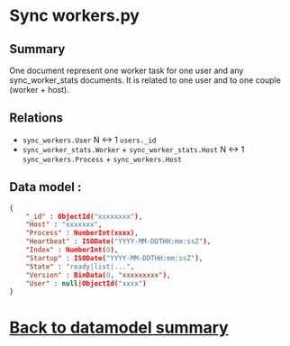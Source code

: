 # Sync workers.py

## Summary
One document represent one worker task for one user and any sync_worker_stats documents.
It is related to one user and to one couple (worker + host).

## Relations 
* `sync_workers.User` N <-> 1 `users._id`
* `sync_worker_stats.Worker` + `sync_worker_stats.Host` N <-> 1 `sync_workers.Process` + `sync_workers.Host`

## Data model : 
```JSON
{ 
    "_id" : ObjectId("xxxxxxxx"), 
    "Host" : "xxxxxxx", 
    "Process" : NumberInt(xxxx), 
    "Heartbeat" : ISODate("YYYY-MM-DDTHH:mm:ssZ"), 
    "Index" : NumberInt(0), 
    "Startup" : ISODate("YYYY-MM-DDTHH:mm:ssZ"), 
    "State" : "ready|list|...", 
    "Version" : BinData(0, "xxxxxxxxx"), 
    "User" : null|ObjectId("xxxx")
}

```

# [Back to datamodel summary](000-datamodel-summary.md)


